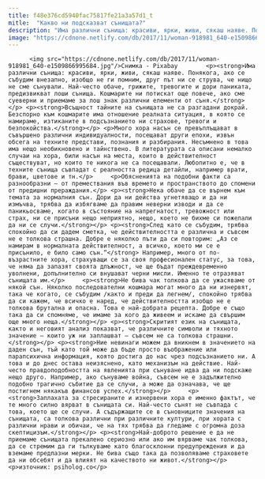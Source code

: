 ```yaml
---
title: f48e376cd5940fac75817fe21a3a57d1_t
mitle:  "Какво ни подсказват сънищата?"
description: "Има различни сънища: красиви, ярки, живи, сякаш наяве. Понякога, ако се събудим внезапно, изобщо не ги помним, друг път ни се струва, че нищо не сме сънували. Най-често обаче, грижите, тревогите и дори паниката, предизвикват лоши сънища. Кошмарите ни потискат още повече, ако сме суеверни и приемаме за лош знак различни елементи от съня. Всъщност …"
image: "https://cdnone.netlify.com/db/2017/11/woman-918981_640-e1509866995684.jpg"
---
```


          <img src="https://cdnone.netlify.com/db/2017/11/woman-918981_640-e1509866995684.jpg"/>Снимка - Pixabay        <p><strong>Има различни сънища: красиви, ярки, живи, сякаш наяве. Понякога, ако се събудим внезапно, изобщо не ги помним, друг път ни се струва, че нищо не сме сънували. Най-често обаче, грижите, тревогите и дори паниката, предизвикват лоши сънища. Кошмарите ни потискат още повече, ако сме суеверни и приемаме за лош знак различни елементи от съня.</strong></p> <p><strong>Всъщност тайните на сънищата не са разгадани докрай. Безспорно към кошмарите има отношение реалната ситуация, в която се намираме, изтиканите в подсъзнанието ни страхове, тревоги и безпокойства.</strong></p> <p>Много хора насън се превъплъщават в съвършено различни индивидуалности, посещават други епохи, извън обсега на техните представи, познания и разбирания. Несъмнено в това има нещо необикновено и тайнствено. В литературата са описани немалко случаи на хора, били насън на места, които в действителност съществуват, но които те никога не са посещавали. Любопитно е, че в техните сънища съвпадат с реалността редица детайли, например врати, брави, цветове и тн.</p>     <p>Обясненията на подобни факти са разнообразни – от премествания във времето и пространството до спомени от предишни прераждания.</p> <p><strong>Нека обаче да се върнем към темата за нормалния сън. Дори да ни действа угнетяващо и да ни измъчва, трябва да избягваме да правим неверни изводи и да се паникьосваме, когато в състояние на напрегнатост, тревожност или страх, ни се присъни нещо неприятно, нещо, което не бихме си пожелали да ни се случи.</strong></p> <p><strong>След като се събудим, трябва спокойно да си дадем сметка, че действителността е различна и съвсем не е толкова страшна. Добре е няколко пъти да си повторим: „Аз се намирам в нормалната действителност, а всичко, което ми се е присънило, е било само сън.“</strong> Например, много от по-възрастните хора, страхуващи се за своя професионален статус, за това, че няма да запазят своята длъжност, че ще бъдат преждевременно уволнени, допълнително си внушават черни мисли. Именно те отразяват сънищата им.</p>     <p><strong>Не бива чак толкова да се ужасяваме от някой сън. Няколко последователни кошмара могат много да ни изнервят, така че когато, се събудим /както и преди да легнем/, спокойно трябва да си кажем, че всичко е наред, че действителността изобщо не е толкова брутална и опасна. Това е най-добрата рецепта. Добре е също така да си спомняме, че имаме за кого да живеем и искаме да свършим още много неща.</strong></p> <p><strong>Скритият език на сънищата, както и неговият анализ показват, че различните символи и тяхното значение – които уж ни заплашват – съвсем не са толкова страшни.</strong></p> <p><strong>Ние невинаги можем да вникнем в значението на даден сън, тъй като той може да бъде просто въображение или парапсихична информация, която достига до нас чрез подсъзнанието ни. А това и до днес остава неизяснено, като механизъм на действие. Най-често правдоподобността на явленията при сънуване идва да ни подскаже нещо друго. Например, ако сънуваме война, съвсем не е задължително подобно трагично събитие да се случи, а може да означава, че ще постигнем някакъв финансов успех.</strong></p>     <p><strong>Заплахата за стресираните и изнервени хора е именно фактът, че те много силно вярват в сънищата си. Най-често сънят не съвпада с това, което ще се случи. А съдържащите се в съновниците значения на сънищата, са толкова различни при различните култури, при хората с различни нрави и обичаи, че на тях трябва да гледаме с огромна доза скептицизъм.</strong></p> <p><strong>Най-доброто решение е да не приемаме сънищата прекалено сериозно или ако им вярваме чак толкова, да се стремим да ги тълкуваме като благосклонни предупреждения и да вземаме предпазни мерки. Не бива също така да позволяваме страховете да ни обсебят и да влияят на качеството ни живот.</strong></p> <p>източник: psiholog.co</p>        